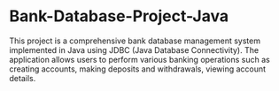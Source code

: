 # Bank-Database-Project-Java
This project is a comprehensive bank database management system implemented in Java using JDBC (Java Database Connectivity). The application allows users to perform various banking operations such as creating accounts, making deposits and withdrawals, viewing account details.

